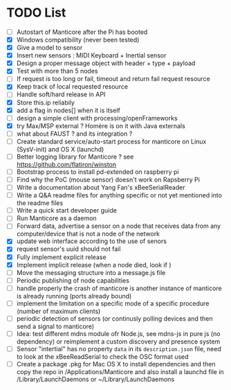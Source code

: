 # TODO List

- [ ] Autostart of Manticore after the Pi has booted
- [x] Windows compatibility (never been tested)
- [x] Give a model to sensor
- [x] Insert new sensors : MIDI Keyboard + Inertial sensor
- [x] Design a proper message object with header + type + payload
- [x] Test with more than 5 nodes
- [ ] If request is too long or fail, timeout and return fail request resource
- [x] Keep track of local requested resource
- [ ] Handle soft/hard release in API 
- [x] Store this.ip reliabily
- [x] add a flag in nodes[] when it is itself
- [ ] design a simple client with processing/openFrameworks
- [x] try Max/MSP external ? Homère is on it with Java externals
- [ ] what about FAUST ? and its integration ?
- [ ] Create standard service/auto-start process for manticore on Linux (SysV-init) and OS X (launchd)
- [ ] Better logging library for Manticore ? see https://github.com/flatiron/winston
- [ ] Bootstrap process to install pd-extended on raspberry pi
- [ ] Find why the PoC (mouse sensor) doesn't work on Rapsberry Pi
- [ ] Write a documentation about Yang Fan's xBeeSerialReader
- [ ] Write a Q&A readme files for anything specific or not yet mentioned into the readme files
- [ ] Write a quick start developer guide
- [ ] Run Manticore as a daemon
- [ ] Forward data, advertise a sensor on a node that receives data from any computer/device that is not a node of the network
- [x] update web interface according to the use of senors
- [x] request sensor's uuid should not fail
- [x] Fully implement explicit release
- [x] Implement implicit release (when a node died, look if )
- [ ] Move the messaging structure into a message.js file
- [ ] Periodic publishing of node capabilities
- [ ] handle properly the crash of manticore is another instance of manticore is already running (ports already bound)
- [ ] implement the limitation on a specific mode of a specific procedure (number of maximum clients)
- [ ] periodic detection of sensors (or continusly polling devices and then send a signal to manticore)
- [ ] Idea: test different mdns module ofr Node.js, see mdns-js in pure js (no dependency) or reimplement a custom discovery and presence system
- [ ] Sensor "intertial" has no property `data` in its `description.json` file, need to look at the xBeeReadSerial to check the OSC format used
- [ ] Create a package .pkg for Mac OS X to install dependencies and then copy the repo in /Applications/Manticore and also install a launchd file in /Library/LaunchDaemons or ~/Library/LaunchDaemons 